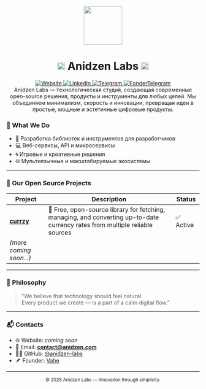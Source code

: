 <div align="center">
  <img src="https://raw.githubusercontent.com/anidzen-labs/Design-assets/refs/heads/main/anidzen/TRANSPARENT_WHITE_RING.png" height="100px">
  <h1><img src="https://raw.githubusercontent.com/anidzen-labs/Design-assets/refs/heads/main/anidzen/TRANSPARENT_TRANSPARENT_RING.png" height="20px"/> Anidzen Labs <img src="https://raw.githubusercontent.com/anidzen-labs/Design-assets/refs/heads/main/anidzen/TRANSPARENT_TRANSPARENT_RING.png" height="20px"/></h1>  
</div>

<div align="center">
  <a href="https://vahe.anidzen.com">
    <img src="https://img.shields.io/badge/website-vahe.anidzen.com-blue?style=flat-square" alt="Website"/>
  </a>
  <a href="https://www.linkedin.com/in/vahe-sargsyan-ba5028271">
   <img src="https://img.shields.io/badge/LinkedIn-Vahe%20Sargsyan-blue?style=flat-square" alt="LinkedIn"/>
  </a>
  <a href="https://t.me/AnidzenLabs">
    <img src="https://img.shields.io/badge/Telegram-@AnidzenLabs-blue?style=flat-square" alt="Telegram"/>
  </a>
  <a href="https://t.me/Vahesargsyan2005">
    <img src="https://img.shields.io/badge/Telegram-@Vahesargsyan2005-blue?style=flat-square" alt="FonderTelegram"/>
  </a>
</div>

<div align="center">
   Anidzen Labs — технологическая студия, создающая современные open-source решения, продукты и инструменты для любых целей. Мы объединяем минимализм, скорость и инновации, превращая идеи в простые, мощные и эстетичные цифровые продукты.
</div>

### 💼 What We Do

- 🧩 Разработка библиотек и инструментов для разработчиков  
- 💻 Веб-сервисы, API и микросервисы  
- 🌀 Игровые и креативные решения  
- 🌐 Мультиязычные и масштабируемые экосистемы  

---

### 🚀 Our Open Source Projects

| Project | Description | Status |
|----------|--------------|---------|
| [**currzy**](https://github.com/anidzen-labs/currzy) | 💱 Free, open-source library for fetching, managing, and converting up-to-date currency rates from multiple reliable sources | ✅ Active |
| *(more coming soon...)* |  |  |

---

### 🧩 Philosophy

> “We believe that technology should feel natural.  
>  Every product we create — is a part of a calm digital flow.”

---

### 📬 Contacts

- 🌐 Website: *coming soon*  
- 💌 Email: **contact@anidzen.com**  
- 🧑‍💻 GitHub: [@anidzen-labs](https://github.com/anidzen-labs)  
- 🪶 Founder: [Vahe](https://github.com/vahegalstyan)

---

<div align="center">
  <sub>© 2025 Anidzen Labs — Innovation through simplicity.</sub>
</div>
